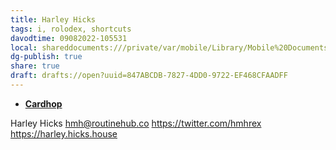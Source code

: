 ```yaml
---
title: Harley Hicks
tags: i, rolodex, shortcuts
davodtime: 09082022-105531
local: shareddocuments:///private/var/mobile/Library/Mobile%20Documents/iCloud~md~obsidian/Documents/OBSHIDDIAN/drafts/847ABCDB-7827-4DD0-9722-EF468CFAADFF.md
dg-publish: true
share: true
draft: drafts://open?uuid=847ABCDB-7827-4DD0-9722-EF468CFAADFF
---
```


- [**Cardhop**](x-cardhop://show?id=contact:3C1985E5-B623-4ED6-A0CB-A1D13A5B97B5&contact=Harley%20Hicks)

Harley Hicks
hmh@routinehub.co
https://twitter.com/hmhrex
https://harley.hicks.house